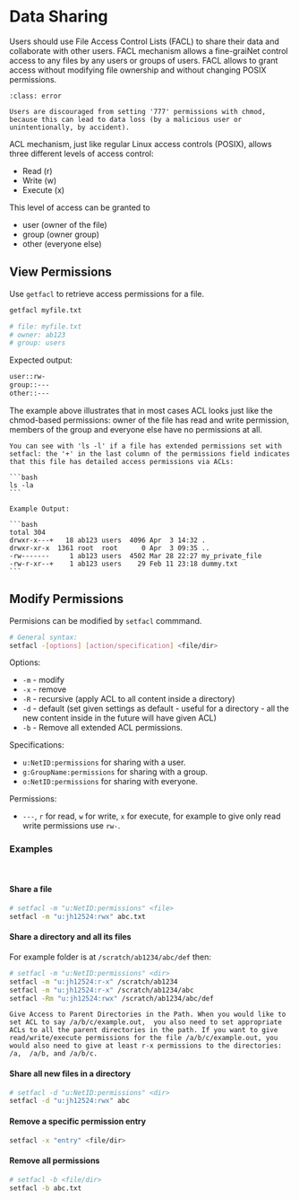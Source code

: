 # Data Sharing

Users should use File Access Control Lists (FACL) to share their data and collaborate with other users. FACL mechanism allows a fine-graiNet control access to any files by any users or groups of users. FACL allows to grant access without modifying file ownership and without changing POSIX permissions.

```{admonition} Warning
:class: error

Users are discouraged from setting '777' permissions with chmod, because this can lead to data loss (by a malicious user or unintentionally, by accident).
```

ACL mechanism, just like regular Linux access controls (POSIX), allows three different levels of access control:

- Read (r)
- Write (w)
- Execute (x)

This level of access can be granted to 

- user (owner of the file)
- group (owner group)
- other (everyone else)

## View Permissions

Use `getfacl` to retrieve access permissions for a file. 

```bash
getfacl myfile.txt

# file: myfile.txt
# owner: ab123
# group: users
```
Expected output:
```bash
user::rw-
group::---
other::---
```

The example above illustrates that in most cases ACL looks just like the chmod-based permissions: owner of the file has read and write permission, members of the group and everyone else have no permissions at all.

````{tip}
You can see with 'ls -l' if a file has extended permissions set with setfacl: the '+' in the last column of the permissions field indicates that this file has detailed access permissions via ACLs:

```bash
ls -la
```

Example Output:

```bash
total 304
drwxr-x---+   18 ab123 users  4096 Apr  3 14:32 .
drwxr-xr-x  1361 root  root      0 Apr  3 09:35 ..
-rw-------     1 ab123 users  4502 Mar 28 22:27 my_private_file
-rw-r-xr--+    1 ab123 users    29 Feb 11 23:18 dummy.txt
```
````

## Modify Permissions

Permisions can be modified by `setfacl` commmand.

```bash
# General syntax:
setfacl -[options] [action/specification] <file/dir>
```
Options:
- `-m` - modify
- `-x` - remove
- `-R` - recursive (apply ACL to all content inside a directory)
- `-d` - default (set given settings as default - useful for a directory - all the new content inside in the future will have given ACL)
- `-b` - Remove all extended ACL permissions.

Specifications:
- `u:NetID:permissions` for sharing with a user.
- `g:GroupName:permissions` for sharing with a group.
- `o:NetID:permissions` for sharing with everyone.

Permissions:
- `---`, `r` for read, `w` for write, `x` for execute, for example to give only read write permissions use `rw-`.


### Examples
<br>

#### Share a file
```bash
# setfacl -m "u:NetID:permissions" <file>
setfacl -m "u:jh12524:rwx" abc.txt
```

#### Share a directory and all its files
For example folder is at `/scratch/ab1234/abc/def` then:
```bash
# setfacl -m "u:NetID:permissions" <dir>
setfacl -m "u:jh12524:r-x" /scratch/ab1234
setfacl -m "u:jh12524:r-x" /scratch/ab1234/abc
setfacl -Rm "u:jh12524:rwx" /scratch/ab1234/abc/def
```

```{important}
Give Access to Parent Directories in the Path. When you would like to set ACL to say /a/b/c/example.out,  you also need to set appropriate ACLs to all the parent directories in the path. If you want to give read/write/execute permissions for the file /a/b/c/example.out, you would also need to give at least r-x permissions to the directories: /a,  /a/b, and /a/b/c.
```

#### Share all new files in a directory
```bash
# setfacl -d "u:NetID:permissions" <dir>
setfacl -d "u:jh12524:rwx" abc
```

####  Remove a specific permission entry
```bash
setfacl -x "entry" <file/dir>
```

#### Remove all permissions
```bash
# setfacl -b <file/dir>
setfacl -b abc.txt
```
